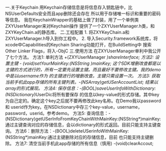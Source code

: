 一.关于Keychain
用Keychain存储信息是将信息存入钥匙链中，比NSUserDefaults安全而且app删除还会存在
所以用于存储唯一标识和重要的密码等信息。
我在KeychainWrapper的基础上做了封装，用了一个单例类ZXYUserManager来对Keychain操作
提供了一个ZXYUserManager.h类，和ZXYKeyChain.a的静态库。
二.工程配置
    1. 将ZXYKeyChain.a和ZXYUserManager.h导入到你工程中。
    2. 导入Security.framework系统库，将xcode中Capabilities的Keychain Sharing功能打开，在BuildSetting中
搜索Other Linker  Flags，将入-ObjC
三.使用方法
    在ZXYUserManager单利中我公开了七个方法。
    方法1: 单利方法 +(ZXYUserManager *)shareInterface; 
    方法2: 设置主键 - (void)setYourMainKey:(NSString *)mainKey; 
这个SDK增删改查都是以主键的方式进行的，所有一定要先设置主键。而且最好不要修改主键。我的demo中是以username作为
的主键进行的增删改查。主键只需设置一次。
    方法3: 获取当前手机此app存储的所有主键列表。-(NSArray*)getUSerAccountList;
    结果以array的形式展现。
    方法4:  保存信息：-(BOOL)saveUserInfoWithDictionary:(NSDictionary*)UserDic将所有要保存
的信息以key-value的形式存储。其中key为自己定的。确定这个key之后就不要再修改此key名称。在Demo我以password和
userid作为key。在NSDictionary中存三个key-value，username，password，userid。参考demo。
    方法5: 查询信息：-(NSDictionary)getUSerInfoFromKeyChainWithMainKey:(NSString*)mainKey:
通过主键查询对应的存储信息，会以dictionary的形式返回。目前只能支持主键查询。
     方法6：删除方法：-(BOOL)deleteUSerinfoWithMainKey:(NSString*)mainKey:通过主键删除对应的存储信息，目前
也只能支持主键删除。
     方法7: 清空当前手机此app存储的所有信息（慎用)  -(void)clearAccout;
